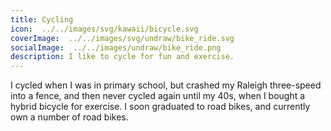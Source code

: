 ```yaml
---
title: Cycling
icon:  ../../images/svg/kawaii/bicycle.svg
coverImage:  ../../images/svg/undraw/bike_ride.svg
socialImage:  ../../images/undraw/bike_ride.png
description: I like to cycle for fun and exercise.
---
```


I cycled when I was in primary school, but crashed my Raleigh three-speed into a fence, and then never cycled again until my 40s, when I bought a hybrid bicycle for exercise. I soon graduated to road bikes, and currently own a number of road bikes.
